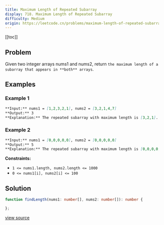 ```yaml
---
title: Maximum Length of Repeated Subarray
display: 718. Maximum Length of Repeated Subarray
difficulty: Medium
origin: https://leetcode.cn/problems/maximum-length-of-repeated-subarray
---
```


[[toc]]

## Problem

Given two integer arrays nums1 and nums2, return `the maximum length of a subarray that appears in **both** arrays`.

## Examples

### Example 1

```md
**Input:** nums1 = [1,2,3,2,1], nums2 = [3,2,1,4,7]
**Output:** 3
**Explanation:** The repeated subarray with maximum length is [3,2,1].
```

### Example 2

```md
**Input:** nums1 = [0,0,0,0,0], nums2 = [0,0,0,0,0]
**Output:** 5
**Explanation:** The repeated subarray with maximum length is [0,0,0,0,0].
```

**Constraints:**

- <code>1 &lt;= nums1.length, nums2.length &lt;= 1000</code>
- <code>0 &lt;= nums1[i], nums2[i] &lt;= 100</code>

## Solution

```ts
function findLength(nums1: number[], nums2: number[]): number {

};
```

[view source](https://leetcode.cn/problems/maximum-length-of-repeated-subarray)
